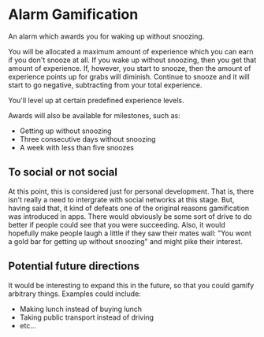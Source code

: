Alarm Gamification
==================

An alarm which awards you for waking up without snoozing.

You will be allocated a maximum amount of experience which you can earn if you don't snooze at all. If you wake up without snoozing, then you get that amount of experience. If, however, you start to snooze, then the amount of experience points up for grabs will diminish. Continue to snooze and it will start to go negative, subtracting from your total experience.

You'll level up at certain predefined experience levels.

Awards will also be available for milestones, such as:
 - Getting up without snoozing
 - Three consecutive days without snoozing
 - A week with less than five snoozes

To social or not social
-----------------------

At this point, this is considered just for personal development. That is, there isn't really a need to intergrate with social networks at this stage. But, having said that, it kind of defeats one of the original reasons gamification was introduced in apps. There would obviously be some sort of drive to do better if people could see that you were succeeding. Also, it would hopefully make people laugh a little if they saw their mates wall: "You wont a gold bar for getting up without snoozing" and might pike their interest.

Potential future directions
---------------------------

It would be interesting to expand this in the future, so that you could gamify arbitrary things. Examples could include:
 - Making lunch instead of buying lunch
 - Taking public transport instead of driving
 - etc...
